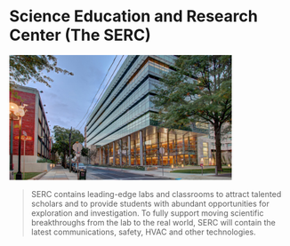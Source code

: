 <!-- TITLE: Science Education Research Center -->

# Science Education and Research Center (The SERC)
<img src="/uploads/serc.jpg" alt="serc" width=400/>

>SERC contains leading-edge labs and classrooms to attract talented scholars and to provide students with abundant opportunities for exploration and investigation. To fully support moving scientific breakthroughs from the lab to the real world, SERC will contain the latest communications, safety, HVAC and other technologies.

